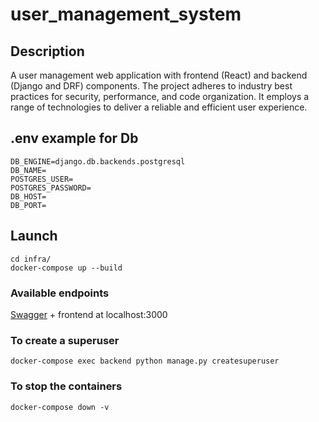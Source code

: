 # user_management_system

## Description

A user management web application with frontend (React) and backend (Django and DRF) components. The project adheres to industry best practices for security, performance, and code organization. It employs a range of technologies to deliver a reliable and efficient user experience.

## .env example for Db

```
DB_ENGINE=django.db.backends.postgresql
DB_NAME=
POSTGRES_USER=
POSTGRES_PASSWORD=
DB_HOST=
DB_PORT=
```
## Launch

```
cd infra/
docker-compose up --build
```
### Available endpoints

[Swagger](http://localhost:8000/swagger/) + frontend at localhost:3000

### To create a superuser

```
docker-compose exec backend python manage.py createsuperuser
```

### To stop the containers

```
docker-compose down -v
```
